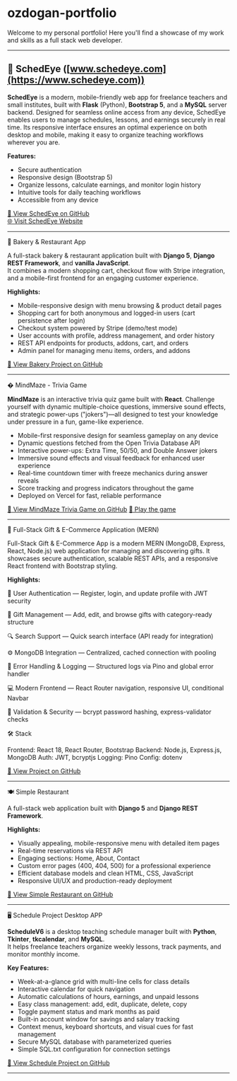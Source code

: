 # ozdogan-portfolio

Welcome to my personal portfolio! Here you'll find a showcase of my work and skills as a full stack web developer.

---

## 📅 SchedEye ([www.schedeye.com](https://www.schedeye.com))

**SchedEye** is a modern, mobile-friendly web app for freelance teachers and small institutes, built with **Flask** (Python), **Bootstrap 5**, and a **MySQL** server backend. Designed for seamless online access from any device, SchedEye enables users to manage schedules, lessons, and earnings securely in real time. Its responsive interface ensures an optimal experience on both desktop and mobile, making it easy to organize teaching workflows wherever you are.

**Features:**

- Secure authentication
- Responsive design (Bootstrap 5)
- Organize lessons, calculate earnings, and monitor login history
- Intuitive tools for daily teaching workflows
- Accessible from any device

[🔗 View SchedEye on GitHub](https://github.com/AhmedOzdogan/SchedEye/tree/1137a154fea578f2488507c04b71834c89f4a4af)  
[🌐 Visit SchedEye Website](https://www.schedeye.com)

---

🥐 Bakery & Restaurant App

A full-stack bakery & restaurant application built with **Django 5**, **Django REST Framework**, and **vanilla JavaScript**.  
It combines a modern shopping cart, checkout flow with Stripe integration, and a mobile-first frontend for an engaging customer experience.

**Highlights:**

- Mobile-responsive design with menu browsing & product detail pages
- Shopping cart for both anonymous and logged-in users (cart persistence after login)
- Checkout system powered by Stripe (demo/test mode)
- User accounts with profile, address management, and order history
- REST API endpoints for products, addons, cart, and orders
- Admin panel for managing menu items, orders, and addons

[🔗 View Bakery Project on GitHub](https://github.com/AhmedOzdogan/ozdogan-portfolio/tree/main/bakery)

---

� MindMaze - Trivia Game

**MindMaze** is an interactive trivia quiz game built with **React**. Challenge yourself with dynamic multiple-choice questions, immersive sound effects, and strategic power-ups ("jokers")—all designed to test your knowledge under pressure in a fun, game-like experience.

- Mobile-first responsive design for seamless gameplay on any device
- Dynamic questions fetched from the Open Trivia Database API
- Interactive power-ups: Extra Time, 50/50, and Double Answer jokers
- Immersive sound effects and visual feedback for enhanced user experience
- Real-time countdown timer with freeze mechanics during answer reveals
- Score tracking and progress indicators throughout the game
- Deployed on Vercel for fast, reliable performance

[🔗 View MindMaze Trivia Game on GitHub](https://github.com/AhmedOzdogan/ozdogan-portfolio/tree/main/trivia-game)
[🔗 Play the game](https://ozdogan-portfolio.vercel.app)

---

🎁 Full-Stack Gift & E-Commerce Application (MERN)

Full-Stack Gift & E-Commerce App is a modern MERN (MongoDB, Express, React, Node.js) web application for managing and discovering gifts.
It showcases secure authentication, scalable REST APIs, and a responsive React frontend with Bootstrap styling.

**Highlights:**

🔐 User Authentication — Register, login, and update profile with JWT security

🎁 Gift Management — Add, edit, and browse gifts with category-ready structure

🔍 Search Support — Quick search interface (API ready for integration)

⚙️ MongoDB Integration — Centralized, cached connection with pooling

🧠 Error Handling & Logging — Structured logs via Pino and global error handler

💻 Modern Frontend — React Router navigation, responsive UI, conditional Navbar

🧾 Validation & Security — bcrypt password hashing, express-validator checks

🛠️ Stack

Frontend: React 18, React Router, Bootstrap
Backend: Node.js, Express.js, MongoDB
Auth: JWT, bcryptjs
Logging: Pino
Config: dotenv

[🔗 View Project on GitHub](https://github.com/AhmedOzdogan/fullstack-capstone-project/tree/15b1a9b194474173583d225cf23e41e82bbb4d70)

---

🍽️ Simple Restaurant

A full-stack web application built with **Django 5** and **Django REST Framework**.

**Highlights:**

- Visually appealing, mobile-responsive menu with detailed item pages
- Real-time reservations via REST API
- Engaging sections: Home, About, Contact
- Custom error pages (400, 404, 500) for a professional experience
- Efficient database models and clean HTML, CSS, JavaScript
- Responsive UI/UX and production-ready deployment

[🔗 View Simple Restaurant on GitHub](https://github.com/AhmedOzdogan/ozdogan-portfolio/tree/main/restaurant)

---

🖥️ Schedule Project Desktop APP

**ScheduleV6** is a desktop teaching schedule manager built with **Python**, **Tkinter**, **tkcalendar**, and **MySQL**.  
It helps freelance teachers organize weekly lessons, track payments, and monitor monthly income.

**Key Features:**

- Week-at-a-glance grid with multi-line cells for class details
- Interactive calendar for quick navigation
- Automatic calculations of hours, earnings, and unpaid lessons
- Easy class management: add, edit, duplicate, delete, copy
- Toggle payment status and mark months as paid
- Built-in account window for savings and salary tracking
- Context menus, keyboard shortcuts, and visual cues for fast management
- Secure MySQL database with parameterized queries
- Simple SQL.txt configuration for connection settings

[🔗 View Schedule Project on GitHub](https://github.com/AhmedOzdogan/ozdogan-portfolio/tree/main/Schedule_Project)

---
